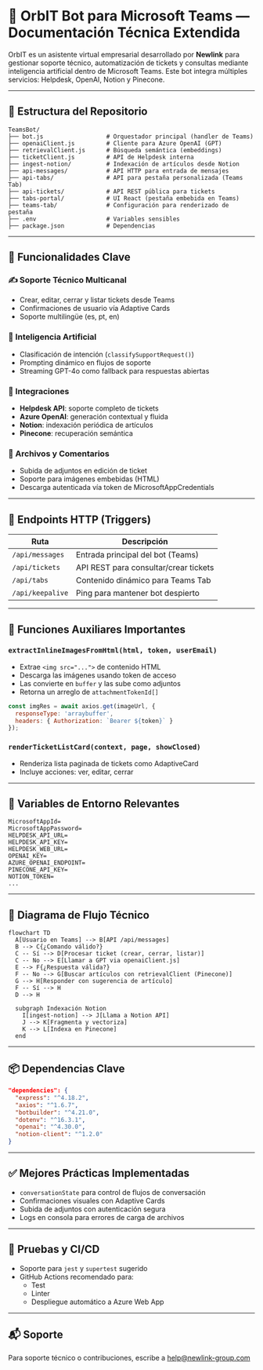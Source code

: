# 🤖 OrbIT Bot para Microsoft Teams — Documentación Técnica Extendida

OrbIT es un asistente virtual empresarial desarrollado por **Newlink** para gestionar soporte técnico, automatización de tickets y consultas mediante inteligencia artificial dentro de Microsoft Teams. Este bot integra múltiples servicios: Helpdesk, OpenAI, Notion y Pinecone.

---

## 📂 Estructura del Repositorio

```
TeamsBot/
├── bot.js                  # Orquestador principal (handler de Teams)
├── openaiClient.js         # Cliente para Azure OpenAI (GPT)
├── retrievalClient.js      # Búsqueda semántica (embeddings)
├── ticketClient.js         # API de Helpdesk interna
├── ingest-notion/          # Indexación de artículos desde Notion
├── api-messages/           # API HTTP para entrada de mensajes
├── api-tabs/               # API para pestaña personalizada (Teams Tab)
├── api-tickets/            # API REST pública para tickets
├── tabs-portal/            # UI React (pestaña embebida en Teams)
├── teams-tab/              # Configuración para renderizado de pestaña
├── .env                    # Variables sensibles
├── package.json            # Dependencias
```

---

## 🚀 Funcionalidades Clave

### ✍️ Soporte Técnico Multicanal
- Crear, editar, cerrar y listar tickets desde Teams
- Confirmaciones de usuario vía Adaptive Cards
- Soporte multilingüe (es, pt, en)

### 🧠 Inteligencia Artificial
- Clasificación de intención (`classifySupportRequest()`)
- Prompting dinámico en flujos de soporte
- Streaming GPT-4o como fallback para respuestas abiertas

### 🔗 Integraciones
- **Helpdesk API**: soporte completo de tickets
- **Azure OpenAI**: generación contextual y fluida
- **Notion**: indexación periódica de artículos
- **Pinecone**: recuperación semántica

### 📎 Archivos y Comentarios
- Subida de adjuntos en edición de ticket
- Soporte para imágenes embebidas (HTML)
- Descarga autenticada vía token de MicrosoftAppCredentials

---

## 🧾 Endpoints HTTP (Triggers)

| Ruta                  | Descripción                             |
|-----------------------|------------------------------------------|
| `/api/messages`       | Entrada principal del bot (Teams)        |
| `/api/tickets`        | API REST para consultar/crear tickets    |
| `/api/tabs`           | Contenido dinámico para Teams Tab        |
| `/api/keepalive`      | Ping para mantener bot despierto         |

---

## 📌 Funciones Auxiliares Importantes

### `extractInlineImagesFromHtml(html, token, userEmail)`
- Extrae `<img src="...">` de contenido HTML
- Descarga las imágenes usando token de acceso
- Las convierte en `buffer` y las sube como adjuntos
- Retorna un arreglo de `attachmentTokenId[]`

```js
const imgRes = await axios.get(imageUrl, {
  responseType: 'arraybuffer',
  headers: { Authorization: `Bearer ${token}` }
});
```

### `renderTicketListCard(context, page, showClosed)`
- Renderiza lista paginada de tickets como AdaptiveCard
- Incluye acciones: ver, editar, cerrar

---

## 🔧 Variables de Entorno Relevantes

```env
MicrosoftAppId=
MicrosoftAppPassword=
HELPDESK_API_URL=
HELPDESK_API_KEY=
HELPDESK_WEB_URL=
OPENAI_KEY=
AZURE_OPENAI_ENDPOINT=
PINECONE_API_KEY=
NOTION_TOKEN=
...
```

---

## 🔁 Diagrama de Flujo Técnico

```mermaid
flowchart TD
  A[Usuario en Teams] --> B[API /api/messages]
  B --> C{¿Comando válido?}
  C -- Sí --> D[Procesar ticket (crear, cerrar, listar)]
  C -- No --> E[Llamar a GPT via openaiClient.js]
  E --> F{¿Respuesta válida?}
  F -- No --> G[Buscar artículos con retrievalClient (Pinecone)]
  G --> H[Responder con sugerencia de artículo]
  F -- Sí --> H
  D --> H

  subgraph Indexación Notion
    I[ingest-notion] --> J[Llama a Notion API]
    J --> K[Fragmenta y vectoriza]
    K --> L[Indexa en Pinecone]
  end
```

---

## 📦 Dependencias Clave

```json
"dependencies": {
  "express": "^4.18.2",
  "axios": "^1.6.7",
  "botbuilder": "^4.21.0",
  "dotenv": "^16.3.1",
  "openai": "^4.30.0",
  "notion-client": "^1.2.0"
}
```

---

## ✅ Mejores Prácticas Implementadas

- `conversationState` para control de flujos de conversación
- Confirmaciones visuales con Adaptive Cards
- Subida de adjuntos con autenticación segura
- Logs en consola para errores de carga de archivos

---

## 🧪 Pruebas y CI/CD

- Soporte para `jest` y `supertest` sugerido
- GitHub Actions recomendado para:
  - Test
  - Linter
  - Despliegue automático a Azure Web App

---

## 📬 Soporte

Para soporte técnico o contribuciones, escribe a [help@newlink-group.com](mailto:help@newlink-group.com)